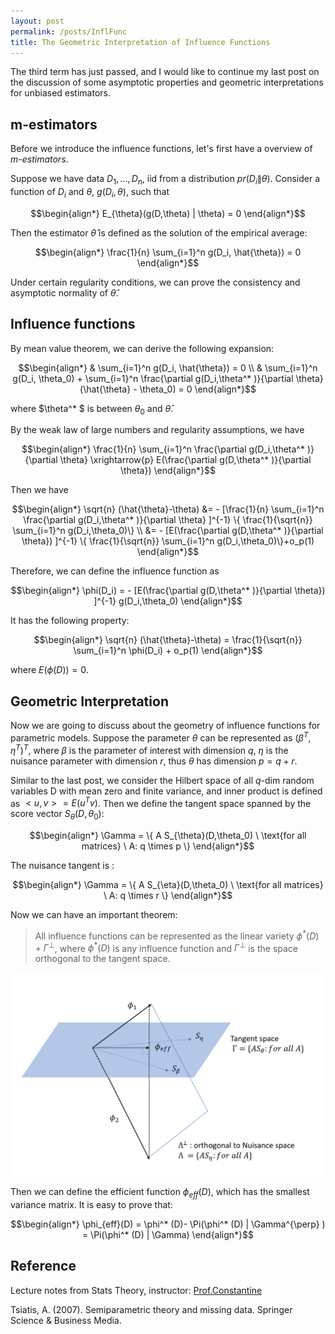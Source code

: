 ```yaml
---
layout: post
permalink: /posts/InflFunc
title: The Geometric Interpretation of Influence Functions
---
```

The third term has just passed, and I would like to  continue my last post on the discussion of some asymptotic properties and geometric interpretations for unbiased estimators.

## m-estimators
Before we introduce the influence functions, let's first have a overview of *m-estimators*.

Suppose we have data $D_1,...,D_n$, iid from a distribution $pr(D_i \| \theta)$. Consider a function of $D_i$ and $\theta$, $g(D_i, \theta)$, such that

$$\begin{align*}
    E_{\theta}(g(D,\theta) | \theta) = 0
\end{align*}$$

Then the estimator $\hat{\theta}$ is defined as the solution of the empirical average:

$$\begin{align*}
    \frac{1}{n} \sum_{i=1}^n g(D_i, \hat{\theta}) = 0
\end{align*}$$

Under certain regularity conditions, we can prove the consistency and asymptotic normality of $\hat{\theta}$.

## Influence functions
By mean value theorem, we can derive the following expansion:

$$\begin{align*}
    & \sum_{i=1}^n g(D_i, \hat{\theta}) = 0 \\
    & \sum_{i=1}^n g(D_i, \theta_0) + \sum_{i=1}^n \frac{\partial g(D_i,\theta^* )}{\partial \theta} (\hat{\theta} - \theta_0) = 0
\end{align*}$$

where $\theta^* $ is between $\theta_0$ and $\hat{\theta}$.

By the weak law of large numbers and regularity assumptions, we have

$$\begin{align*}
     \frac{1}{n} \sum_{i=1}^n \frac{\partial g(D_i,\theta^* )}{\partial \theta} \xrightarrow{p} E(\frac{\partial g(D,\theta^* )}{\partial \theta})
\end{align*}$$

Then we have

$$\begin{align*}
    \sqrt{n} (\hat{\theta}-\theta) &= - [\frac{1}{n} \sum_{i=1}^n \frac{\partial g(D_i,\theta^* )}{\partial \theta} ]^{-1} \{ \frac{1}{\sqrt{n}} \sum_{i=1}^n g(D_i,\theta_0)\} \\
    &= - [E(\frac{\partial g(D,\theta^* )}{\partial \theta}) ]^{-1} \{ \frac{1}{\sqrt{n}} \sum_{i=1}^n g(D_i,\theta_0)\}+o_p(1)
\end{align*}$$

Therefore, we can define the influence function as

$$\begin{align*}
  \phi(D_i) = - [E(\frac{\partial g(D,\theta^* )}{\partial \theta}) ]^{-1} g(D_i,\theta_0)
\end{align*}$$

It has the following property:

$$\begin{align*}
  \sqrt{n} (\hat{\theta}-\theta) = \frac{1}{\sqrt{n}} \sum_{i=1}^n \phi(D_i) + o_p(1)
\end{align*}$$

where $E(\phi(D))= 0$.

## Geometric Interpretation
Now we are going to discuss about the geometry of influence functions for parametric models. Suppose the parameter $\theta$ can be represented as $(\beta^T,\eta^T)^T$, where $\beta$ is the parameter of interest with dimension $q$, $\eta$ is the nuisance parameter with dimension $r$, thus $\theta$ has dimension $p=q+r$.

Similar to the last post, we consider the Hilbert space of all $q$-dim random variables D with mean zero and finite variance, and inner product is defined as $<u,v>= E(u^T v)$.
Then we define the tangent space spanned by the score vector $S_{\theta}(D,\theta_0)$:

$$\begin{align*}
  \Gamma = \{ A S_{\theta}(D,\theta_0) \ \text{for all matrices}  \ A: q \times p  \}
\end{align*}$$

The nuisance tangent is :

$$\begin{align*}
  \Gamma = \{ A S_{\eta}(D,\theta_0) \ \text{for all matrices}  \ A: q \times r  \}
\end{align*}$$

Now we can have an important theorem:

> All influence functions can be represented as the linear variety $\phi^* (D) + \Gamma^{\perp}$, where $\phi^* (D)$ is any influence function and $\Gamma^{\perp}$ is the space orthogonal to the tangent space.

<center>
<img src="/img/blog_img/IF.PNG">
</center>


Then we can define the efficient function $\phi_{eff} (D)$, which has the smallest variance matrix. It is easy to prove that:

$$\begin{align*}
    \phi_{eff}(D) = \phi^* (D)- \Pi(\phi^* (D) | \Gamma^{\perp} ) = \Pi(\phi^* (D) | \Gamma)
\end{align*}$$

## Reference
Lecture notes from Stats Theory, instructor: [Prof.Constantine](http://www.biostat.jhsph.edu/~cfrangak/)

Tsiatis, A. (2007). Semiparametric theory and missing data. Springer Science & Business Media.
